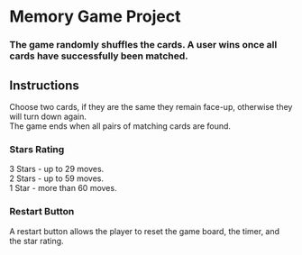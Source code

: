 # Memory Game Project

### The game randomly shuffles the cards. A user wins once all cards have successfully been matched.

## Instructions

Choose two cards, if they are the same they remain face-up, otherwise they will turn down again.  
The game ends when all pairs of matching cards are found.  

### Stars Rating

3 Stars - up to 29 moves.  
2 Stars - up to 59 moves.  
1 Star - more than 60 moves.  

### Restart Button

A restart button allows the player to reset the game board, the timer, and the star rating.

